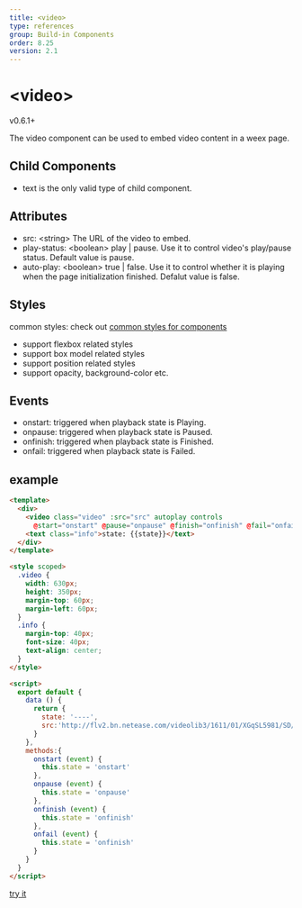 ```yaml
---
title: <video>
type: references
group: Build-in Components
order: 8.25
version: 2.1
---
```


# &lt;video&gt;
<span class="weex-version">v0.6.1+</span>

The video component can be used to embed video content in a weex page.

## Child Components
* text is the only valid type of child component.

## Attributes

* src: &lt;string&gt; The URL of the video to embed.
* play-status: &lt;boolean&gt; play | pause. Use it to control video's play/pause status. Default value is pause.
* auto-play: &lt;boolean&gt; true | false. Use it to control whether it is playing when the page initialization finished. Defalut value is false.

## Styles
common styles: check out [common styles for components](/wiki/common-styles.html)

* support flexbox related styles
* support box model related styles
* support position related styles
* support opacity, background-color etc.

## Events
* onstart: triggered when playback state is Playing.
* onpause: triggered when playback state is Paused.
* onfinish: triggered when playback state is Finished.
* onfail: triggered when playback state is Failed.

## example

```html
<template>
  <div>
    <video class="video" :src="src" autoplay controls
      @start="onstart" @pause="onpause" @finish="onfinish" @fail="onfail"></video>
    <text class="info">state: {{state}}</text>
  </div>
</template>

<style scoped>
  .video {
    width: 630px;
    height: 350px;
    margin-top: 60px;
    margin-left: 60px;
  }
  .info {
    margin-top: 40px;
    font-size: 40px;
    text-align: center;
  }
</style>

<script>
  export default {
    data () {
      return {
        state: '----',
        src:'http://flv2.bn.netease.com/videolib3/1611/01/XGqSL5981/SD/XGqSL5981-mobile.mp4'
      }
    },
    methods:{
      onstart (event) {
        this.state = 'onstart'
      },
      onpause (event) {
        this.state = 'onpause'
      },
      onfinish (event) {
        this.state = 'onfinish'
      },
      onfail (event) {
        this.state = 'onfinish'
      }
    }
  }
</script>
```

[try it](http://dotwe.org/vue/01d3d27073a471bb234b1a76e130d197)

